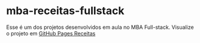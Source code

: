 # mba-receitas-fullstack
Esse é um dos projetos desenvolvidos em aula no MBA Full-stack.
Visualize o projeto em [GitHub Pages Receitas](https://rfs-silva.github.io/mba-receitas-fullstack/)
